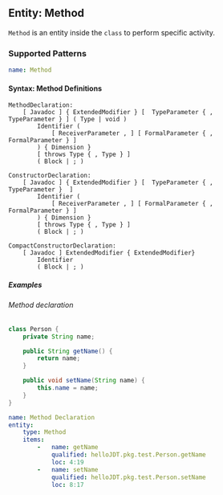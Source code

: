 ## Entity: Method

`Method` is an entity inside the `class` to perform specific activity.

### Supported Patterns

```yaml
name: Method
```
#### Syntax: Method Definitions

```text
MethodDeclaration:
    [ Javadoc ] { ExtendedModifier } [  TypeParameter { , TypeParameter } ] ( Type | void )
        Identifier (
            [ ReceiverParameter , ] [ FormalParameter { , FormalParameter } ]
        ) { Dimension }
        [ throws Type { , Type } ]
        ( Block | ; )

ConstructorDeclaration: 
    [ Javadoc ] { ExtendedModifier } [  TypeParameter { , TypeParameter }  ]
        Identifier (
            [ ReceiverParameter , ] [ FormalParameter { , FormalParameter } ]
        ) { Dimension }
        [ throws Type { , Type } ]
        ( Block | ; )

CompactConstructorDeclaration:
    [ Javadoc ] ExtendedModifier { ExtendedModifier}
        Identifier
        ( Block | ; )
```

##### Examples

###### Method declaration

```java
class Person {
    private String name;

    public String getName() {
        return name;
    }

    public void setName(String name) {
        this.name = name;
    }
}
```

```yaml
name: Method Declaration
entity:
    type: Method
    items:
        -   name: getName
            qualified: helloJDT.pkg.test.Person.getName
            loc: 4:19
        -   name: setName
            qualified: helloJDT.pkg.test.Person.setName
            loc: 8:17
```
